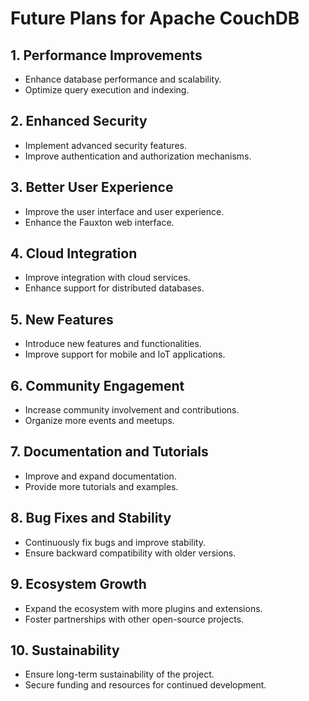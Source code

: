 # Future Plans for Apache CouchDB

## 1. Performance Improvements
- Enhance database performance and scalability.
- Optimize query execution and indexing.

## 2. Enhanced Security
- Implement advanced security features.
- Improve authentication and authorization mechanisms.

## 3. Better User Experience
- Improve the user interface and user experience.
- Enhance the Fauxton web interface.

## 4. Cloud Integration
- Improve integration with cloud services.
- Enhance support for distributed databases.

## 5. New Features
- Introduce new features and functionalities.
- Improve support for mobile and IoT applications.

## 6. Community Engagement
- Increase community involvement and contributions.
- Organize more events and meetups.

## 7. Documentation and Tutorials
- Improve and expand documentation.
- Provide more tutorials and examples.

## 8. Bug Fixes and Stability
- Continuously fix bugs and improve stability.
- Ensure backward compatibility with older versions.

## 9. Ecosystem Growth
- Expand the ecosystem with more plugins and extensions.
- Foster partnerships with other open-source projects.

## 10. Sustainability
- Ensure long-term sustainability of the project.
- Secure funding and resources for continued development.
